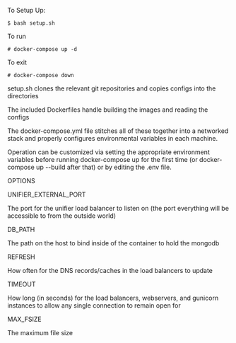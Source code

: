 To Setup Up:
```
$ bash setup.sh
```

To run
```
# docker-compose up -d
```

To exit
```
# docker-compose down
```


setup.sh clones the relevant git repositories and copies configs into the directories

The included Dockerfiles handle building the images and reading the configs

The docker-compose.yml file stitches all of these together into a networked stack and properly configures environmental variables in each machine.

Operation can be customized via setting the appropriate environment variables before running docker-compose up for the first time (or docker-compose up --build after that) or by editing the .env file.

OPTIONS

UNIFIER_EXTERNAL_PORT

The port for the unifier load balancer to listen on (the port everything will be accessible to from the outside world)


DB_PATH

The path on the host to bind inside of the container to hold the mongodb


REFRESH

How often for the DNS records/caches in the load balancers to update

TIMEOUT

How long (in seconds) for the load balancers, webservers, and gunicorn instances to allow any single connection to remain open for


MAX_FSIZE

The maximum file size
